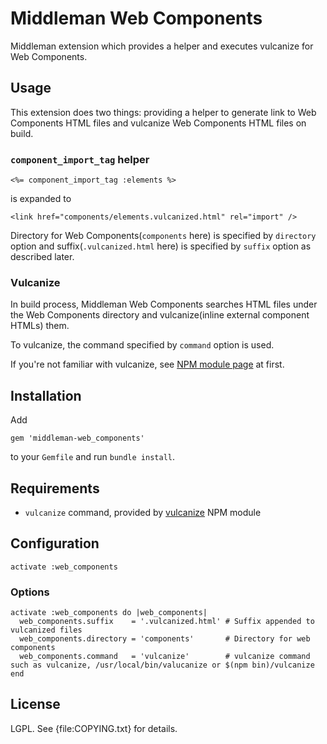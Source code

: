 Middleman Web Components
========================

Middleman extension which provides a helper and executes vulcanize for Web Components.

Usage
-----

This extension does two things: providing a helper to generate link to Web Components HTML files and vulcanize Web Components HTML files on build.

### `component_import_tag` helper ###

    <%= component_import_tag :elements %>

is expanded to

    <link href="components/elements.vulcanized.html" rel="import" />

Directory for Web Components(`components` here) is specified by `directory` option and suffix(`.vulcanized.html` here) is specified by `suffix` option as described later.

### Vulcanize ###

In build process, Middleman Web Components searches HTML files under the Web Components directory and vulcanize(inline external component HTMLs) them.

To vulcanize, the command specified by `command` option is used.

If you're not familiar with vulcanize, see [NPM module page][vulcanize] at first.

Installation
------------

Add

    gem 'middleman-web_components'

to your `Gemfile` and run `bundle install`.

Requirements
------------

* `vulcanize` command, provided by [vulcanize][] NPM module

Configuration
-------------

    activate :web_components

### Options ###

    activate :web_components do |web_components|
      web_components.suffix    = '.vulcanized.html' # Suffix appended to vulcanized files
      web_components.directory = 'components'       # Directory for web components
      web_components.command   = 'vulcanize'        # vulcanize command such as vulcanize, /usr/local/bin/valucanize or $(npm bin)/vulcanize
    end

License
-------

LGPL. See {file:COPYING.txt} for details.

[vulcanize]: https://www.npmjs.com/package/vulcanize
